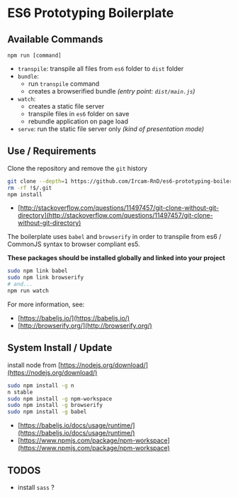 ES6 Prototyping Boilerplate
=======================================================

## Available Commands

```
npm run [command]
```

- `transpile`: transpile all files from `es6` folder to `dist` folder
- `bundle`:
  * run `transpile` command
  * creates a browserified bundle _(entry point: `dist/main.js`)_
- `watch`:
  * creates a static file server
  * transpile files in `es6` folder on save
  * rebundle application on page load
- `serve`: run the static file server only _(kind of presentation mode)_

## Use / Requirements

Clone the repository and remove the `git` history

```sh
git clone --depth=1 https://github.com/Ircam-RnD/es6-prototyping-boilerplate.git destination_folder
rm -rf !$/.git
npm install
```

- [http://stackoverflow.com/questions/11497457/git-clone-without-git-directory](http://stackoverflow.com/questions/11497457/git-clone-without-git-directory)

The boilerplate uses `babel` and `browserify` in order to transpile from es6 / CommonJS syntax to browser compliant es5.

**These packages should be installed globally and linked into your project**

```sh
sudo npm link babel
sudo npm link browserify
# and...
npm run watch
```

For more information, see:
- [https://babeljs.io/](https://babeljs.io/)
- [http://browserify.org/](http://browserify.org/)

## System Install / Update

install node from [https://nodejs.org/download/](https://nodejs.org/download/)

```sh
sudo npm install -g n
n stable
sudo npm install -g npm-workspace
sudo npm install -g browserify
sudo npm install -g babel
```

- [https://babeljs.io/docs/usage/runtime/](https://babeljs.io/docs/usage/runtime/)
- [https://www.npmjs.com/package/npm-workspace](https://www.npmjs.com/package/npm-workspace)

## TODOS

- install `sass` ?
